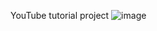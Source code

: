 
YouTube tutorial project
![image](https://github.com/user-attachments/assets/3af80548-5f6a-47ae-bca6-8d64f4690c35)
